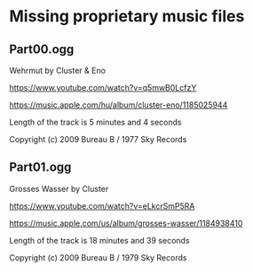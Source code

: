 # Missing proprietary music files

## Part00.ogg

Wehrmut by Cluster & Eno

https://www.youtube.com/watch?v=q5mwB0LcfzY

https://music.apple.com/hu/album/cluster-eno/1185025944

Length of the track is 5 minutes and 4 seconds

Copyright (c) 2009 Bureau B / 1977 Sky Records

## Part01.ogg

Grosses Wasser by Cluster

https://www.youtube.com/watch?v=eLkcrSmP5RA

https://music.apple.com/us/album/grosses-wasser/1184938410

Length of the track is 18 minutes and 39 seconds

Copyright (c) 2009 Bureau B / 1979 Sky Records